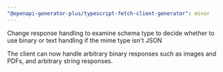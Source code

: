 ```yaml
---
"@openapi-generator-plus/typescript-fetch-client-generator": minor
---
```


Change response handling to examine schema type to decide whether to use binary or text handling if the mime type isn't JSON

The client can now handle arbitrary binary responses such as images and PDFs, and arbitrary string responses.
